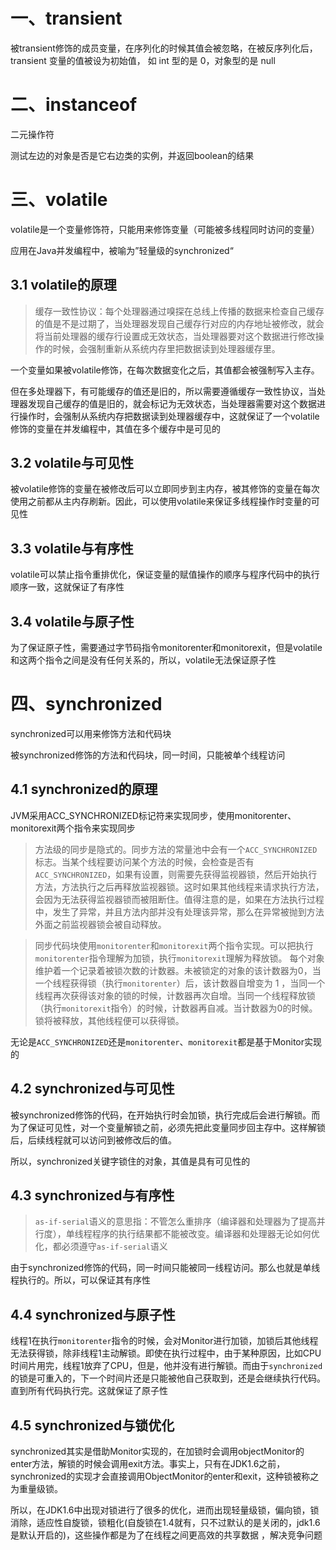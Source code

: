 # 一、transient

被transient修饰的成员变量，在序列化的时候其值会被忽略，在被反序列化后， transient 变量的值被设为初始值， 如 int 型的是 0，对象型的是 null

# 二、instanceof

二元操作符

测试左边的对象是否是它右边类的实例，并返回boolean的结果

# 三、volatile

volatile是一个变量修饰符，只能用来修饰变量（可能被多线程同时访问的变量）

应用在Java并发编程中，被喻为”轻量级的synchronized“

## 3.1 volatile的原理

> 缓存一致性协议：每个处理器通过嗅探在总线上传播的数据来检查自己缓存的值是不是过期了，当处理器发现自己缓存行对应的内存地址被修改，就会将当前处理器的缓存行设置成无效状态，当处理器要对这个数据进行修改操作的时候，会强制重新从系统内存里把数据读到处理器缓存里。

一个变量如果被volatile修饰，在每次数据变化之后，其值都会被强制写入主存。

但在多处理器下，有可能缓存的值还是旧的，所以需要遵循缓存一致性协议，当处理器发现自己缓存的值是旧的，就会标记为无效状态，当处理器需要对这个数据进行操作时，会强制从系统内存把数据读到处理器缓存中，这就保证了一个volatile修饰的变量在并发编程中，其值在多个缓存中是可见的

## 3.2 volatile与可见性

被volatile修饰的变量在被修改后可以立即同步到主内存，被其修饰的变量在每次使用之前都从主内存刷新。因此，可以使用volatile来保证多线程操作时变量的可见性

## 3.3 volatile与有序性

volatile可以禁止指令重排优化，保证变量的赋值操作的顺序与程序代码中的执行顺序一致，这就保证了有序性

## 3.4 volatile与原子性

为了保证原子性，需要通过字节码指令monitorenter和monitorexit，但是volatile和这两个指令之间是没有任何关系的，所以，volatile无法保证原子性

# 四、synchronized

synchronized可以用来修饰方法和代码块

被synchronized修饰的方法和代码块，同一时间，只能被单个线程访问

## 4.1 synchronized的原理

JVM采用ACC_SYNCHRONIZED标记符来实现同步，使用monitorenter、monitorexit两个指令来实现同步

> 方法级的同步是隐式的。同步方法的常量池中会有一个`ACC_SYNCHRONIZED`标志。当某个线程要访问某个方法的时候，会检查是否有`ACC_SYNCHRONIZED`，如果有设置，则需要先获得监视器锁，然后开始执行方法，方法执行之后再释放监视器锁。这时如果其他线程来请求执行方法，会因为无法获得监视器锁而被阻断住。值得注意的是，如果在方法执行过程中，发生了异常，并且方法内部并没有处理该异常，那么在异常被抛到方法外面之前监视器锁会被自动释放。

> 同步代码块使用`monitorenter`和`monitorexit`两个指令实现。可以把执行`monitorenter`指令理解为加锁，执行`monitorexit`理解为释放锁。 每个对象维护着一个记录着被锁次数的计数器。未被锁定的对象的该计数器为0，当一个线程获得锁（执行`monitorenter`）后，该计数器自增变为 1 ，当同一个线程再次获得该对象的锁的时候，计数器再次自增。当同一个线程释放锁（执行`monitorexit`指令）的时候，计数器再自减。当计数器为0的时候。锁将被释放，其他线程便可以获得锁。

无论是`ACC_SYNCHRONIZED`还是`monitorenter`、`monitorexit`都是基于Monitor实现的

## 4.2 synchronized与可见性

被synchronized修饰的代码，在开始执行时会加锁，执行完成后会进行解锁。而为了保证可见性，对一个变量解锁之前，必须先把此变量同步回主存中。这样解锁后，后续线程就可以访问到被修改后的值。

所以，synchronized关键字锁住的对象，其值是具有可见性的

## 4.3 synchronized与有序性

> `as-if-serial`语义的意思指：不管怎么重排序（编译器和处理器为了提高并行度），单线程程序的执行结果都不能被改变。编译器和处理器无论如何优化，都必须遵守`as-if-serial`语义

由于synchronized修饰的代码，同一时间只能被同一线程访问。那么也就是单线程执行的。所以，可以保证其有序性

## 4.4 synchronized与原子性

线程1在执行`monitorenter`指令的时候，会对Monitor进行加锁，加锁后其他线程无法获得锁，除非线程1主动解锁。即使在执行过程中，由于某种原因，比如CPU时间片用完，线程1放弃了CPU，但是，他并没有进行解锁。而由于`synchronized`的锁是可重入的，下一个时间片还是只能被他自己获取到，还是会继续执行代码。直到所有代码执行完。这就保证了原子性

## 4.5 synchronized与锁优化

synchronized其实是借助Monitor实现的，在加锁时会调用objectMonitor的enter方法，解锁的时候会调用exit方法。事实上，只有在JDK1.6之前，synchronized的实现才会直接调用ObjectMonitor的enter和exit，这种锁被称之为重量级锁。

所以，在JDK1.6中出现对锁进行了很多的优化，进而出现轻量级锁，偏向锁，锁消除，适应性自旋锁，锁粗化(自旋锁在1.4就有，只不过默认的是关闭的，jdk1.6是默认开启的)，这些操作都是为了在线程之间更高效的共享数据 ，解决竞争问题

